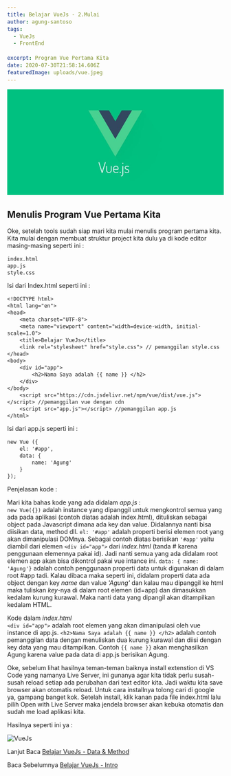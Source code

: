 ```yaml
---
title: Belajar VueJs - 2.Mulai
author: agung-santoso
tags:
  - VueJs
  - FrontEnd
  
excerpt: Program Vue Pertama Kita
date: 2020-07-30T21:58:14.606Z
featuredImage: uploads/vue.jpeg
---
```


![VueJs](./images/vue.jpeg)

## Menulis Program Vue Pertama Kita

Oke, setelah tools sudah siap mari kita mulai menulis program pertama kita. Kita mulai dengan membuat struktur project kita dulu ya di kode editor masing-masing seperti ini :

```
index.html
app.js
style.css

```

Isi dari Index.html seperti ini :

```
<!DOCTYPE html>
<html lang="en">
<head>
    <meta charset="UTF-8">
    <meta name="viewport" content="width=device-width, initial-scale=1.0">
    <title>Belajar VueJs</title>
    <link rel="stylesheet" href="style.css"> // pemanggilan style.css
</head>
<body>
    <div id="app">
        <h2>Nama Saya adalah {{ name }} </h2>
    </div>
</body>
    <script src="https://cdn.jsdelivr.net/npm/vue/dist/vue.js"></script> //pemanggilan vue dengan cdn
    <script src="app.js"></script> //pemanggilan app.js
</html>

```

Isi dari app.js seperti ini :

```
new Vue ({
    el: '#app',
    data: {
        name: 'Agung'
    }
});

```


Penjelasan kode :

Mari kita bahas kode yang ada didalam *app.js* :</br>
```new Vue({})``` adalah instance yang dipanggil untuk mengkontrol semua yang ada pada aplikasi (contoh diatas adalah index.html), dituliskan sebagai object pada Javascript dimana ada key dan value. Didalannya nanti bisa diisikan data, method dll.
```el: '#app'``` adalah properti berisi elemen root yang akan dimanipulasi DOMnya. Sebagai contoh diatas berisikan ```'#app'``` yaitu diambil dari elemen ```<div id="app">``` dari *index.html* (tanda # karena penggunaan elemennya pakai id). Jadi nanti semua yang ada didalam root elemen app akan bisa dikontrol pakai vue intance ini.
```data: { name: 'Agung'}``` adalah contoh penggunaan properti data untuk digunakan di dalam root #app tadi. Kalau dibaca maka seperti ini, didalam properti data ada object dengan key *name* dan value *'Agung'* dan kalau mau dipanggil ke html maka tuliskan *key*-nya di dalam root elemen (id=app) dan dimasukkan kedalam kurung kurawal. Maka nanti data yang dipangil akan ditampilkan kedalam HTML.

Kode dalam *index.html* </br>
```<div id="app">``` adalah root elemen yang akan dimanipulasi oleh vue instance di app.js.
```<h2>Nama Saya adalah {{ name }} </h2>``` adalah contoh pemanggilan data dengan menuliskan dua kurung kurawal dan diisi dengan key data yang mau ditampilkan. Contoh ```{{ name }}``` akan menghasilkan Agung karena value pada data di app.js berisikan Agung.

Oke, sebelum lihat hasilnya teman-teman baiknya install extenstion di VS Code yang namanya Live Server, ini gunanya agar kita tidak perlu susah-susah reload setiap ada perubahan dari text editor kita. Jadi waktu kita save browser akan otomatis reload. Untuk cara installnya tolong cari di google ya, gampang banget kok. Setelah install, klik kanan pada file index.html lalu pilih Open with Live Server maka jendela browser akan kebuka otomatis dan sudah me load aplikasi kita. 

Hasilnya seperti ini ya :

![VueJs](./images/vue-hasil-1.png)

Lanjut Baca [Belajar VueJs - Data & Method](/belajar-vue-js-3-data-and-method)

Baca Sebelumnya [Belajar VueJs - Intro](/belajar-vue-js-1-intro)
